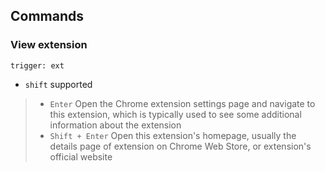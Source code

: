 ## Commands
### View extension
`trigger: ext`    
- `shift` supported

> - `Enter` Open the Chrome extension settings page and navigate to this extension, which is typically used to see some additional information about the extension   
> - `Shift + Enter` Open this extension's homepage, usually the details page of extension on Chrome Web Store, or extension's official website
